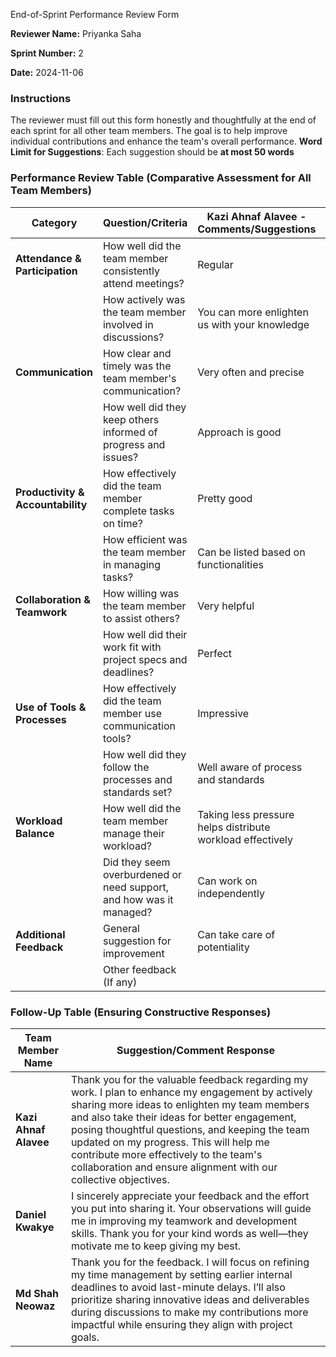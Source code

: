  End-of-Sprint Performance Review Form

**Reviewer Name:** Priyanka Saha

**Sprint Number:** 2

**Date:** 2024-11-06

### Instructions
The reviewer must fill out this form honestly and thoughtfully at the end of each sprint for all other team members. The goal is to help improve individual contributions and enhance the team's overall performance. 
**Word Limit for Suggestions**: Each suggestion should be **at most 50 words**

### Performance Review Table (Comparative Assessment for All Team Members)

| Category                      | Question/Criteria                                     | **Kazi Ahnaf Alavee** - Comments/Suggestions | **Daniel Kwakye** - Comments/Suggestions | **Md Shah Neowaz** - Comments/Suggestions |
|-------------------------------|-------------------------------------------------------|-----------------------------------|-----------------------------------|-----------------------------------|
| **Attendance & Participation**| How well did the team member consistently attend meetings? |Regular                                   |Regular                                   |Regular                                   |
|                               | How actively was the team member involved in discussions? |You can more enlighten us with your knowledge                                   |Okay                                   |Okay                                   |
| **Communication**            | How clear and timely was the team member's communication? |Very often and precise                                   |Very often and precise                                   |Very often and precise                                   |
|                               | How well did they keep others informed of progress and issues? |Approach is good                                   |Timely sharing of positive moments can ease anxiety                                   |Sharing less than now won’t make a big difference                                    |
| **Productivity & Accountability** | How effectively did the team member complete tasks on time? |Pretty good                                   |Admirable                                   |Don't wait long to see your innovative work shine.                                   |
|                               | How efficient was the team member in managing tasks?      |Can be listed based on functionalities                                   |Your more valuable approach is highly appreciale                                   |Can not complain                                   |
| **Collaboration & Teamwork**  | How willing was the team member to assist others?         |Very helpful                                   |Very helpful                                   |Very helpful                                   |
|                               | How well did their work fit with project specs and deadlines? |Perfect                                   |perfect                                   |Perfection becomes excellence with added focus on deadlines                                   |
| **Use of Tools & Processes**  | How effectively did the team member use communication tools? |Impressive                                   |Impressive                                   |Impressive                                   |
|                               | How well did they follow the processes and standards set?      |Well aware of process and standards                                   |Well aware of process and standards                                   |Well aware of process and standards                                   |
| **Workload Balance**          | How well did the team member manage their workload?        |Taking less pressure helps distribute workload effectively                                   |Very matured                                   |Need to learn from you                                   |
|                               | Did they seem overburdened or need support, and how was it managed? |Can work on independently                                   |Can work on independently                                   |Can work on independently                                   |
| **Additional Feedback**       | General suggestion for improvement                   |Can take care of potentiality                                   |Can distribute workload equally                                   |Can be more sensible about time                                   |
|                               | Other feedback  (If any)                                   |                                   |                                   |                                   |




### Follow-Up Table (Ensuring Constructive Responses)

| Team Member Name       | Suggestion/Comment Response                                                                   |
|------------------------|-----------------------------------------------------------------------------------------------|
| **Kazi Ahnaf Alavee**             |  Thank you for the valuable feedback regarding my work. I plan to enhance my engagement by actively sharing more ideas to enlighten my team members and also take their ideas for better engagement, posing thoughtful questions, and keeping the team updated on my progress. This will help me contribute more effectively to the team's collaboration and ensure alignment with our collective objectives.                                          |
| **Daniel Kwakye**             | I sincerely appreciate your feedback and the effort you put into sharing it. Your observations will guide me in improving my teamwork and development skills. Thank you for your kind words as well—they motivate me to keep giving my best.                                           |
| **Md Shah Neowaz**             |  Thank you for the feedback. I will focus on refining my time management by setting earlier internal deadlines to avoid last-minute delays. I’ll also prioritize sharing innovative ideas and deliverables during discussions to make my contributions more impactful while ensuring they align with project goals.                               |
